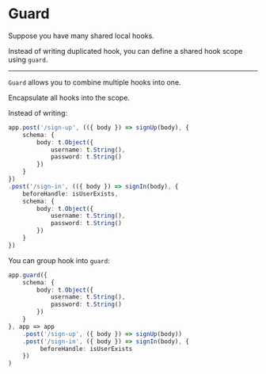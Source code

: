 # Guard
Suppose you have many shared local hooks.

Instead of writing duplicated hook, you can define a shared hook scope using `guard`.

---
`Guard` allows you to combine multiple hooks into one.

Encapsulate all hooks into the scope.

Instead of writing:
```typescript
app.post('/sign-up', (({ body }) => signUp(body), {
    schema: {
        body: t.Object({
            username: t.String(),
            password: t.String()
        })
    }
})
.post('/sign-in', (({ body }) => signIn(body), {
    beforeHandle: isUserExists,
    schema: {
        body: t.Object({
            username: t.String(),
            password: t.String()
        })
    }
})
```

You can group hook into `guard`:
```typescript
app.guard({
    schema: {
        body: t.Object({
            username: t.String(),
            password: t.String()
        })
    }
}, app => app
    .post('/sign-up', ({ body }) => signUp(body))
    .post('/sign-in', ({ body }) => signIn(body), {
         beforeHandle: isUserExists
    })
)
```

